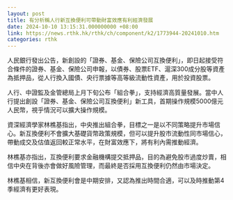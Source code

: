 ```yaml
---
layout: post
title: 有分析稱人行新互換便利可帶動財富效應有利經濟發展
date: 2024-10-10 13:15:31.000000000 +08:00
link: https://news.rthk.hk/rthk/ch/component/k2/1773944-20241010.htm
categories: rthk
---
```


人民銀行發出公告，新創設的「證券、基金、保險公司互換便利」，即日起接受符合條件的證券、基金、保險公司申報，以債券、股票ETF、滬深300成分股等資產為抵押品，從人行換入國債、央行票據等高等級流動性資產，用於投資股票。

人行、中證監及金管總局上月下旬公布「組合拳」，支持經濟高質量發展。當中人行提出創設「證券、基金、保險公司互換便利」新工具，首期操作規模5000億元人民幣，視乎情況可以擴大操作規模。

資深經濟學家林樵基指出，中央推出組合拳，目標之一是以不同策略提升市場信心。新互換便利不會擴大基礎貨幣政策規模，但可以提升股市流動性同市場信心，帶動成交及估值返回較正常水平，在財富效應下，將有利內需推動經濟。

林樵基亦指出，互換便利要求金融機構提交抵押品，目的為避免股市過度炒賣，相信中央在背後亦會做好風險管理，而最終是否採用互換便利仍然由市場決定。

林樵基相信，新互換便利會是中期安排，又認為推出時間合適，可以及時推動第4季經濟有更好表現。
